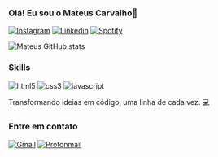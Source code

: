 ### Olá! Eu sou o Mateus Carvalho👋

[![Instagram](https://img.shields.io/badge/Instagram-E4405F?style=for-the-badge&logo=instagram&logoColor=white)](https://www.instagram.com/mts.rlx7?igsh=d3RpZ2tnaTNyZzc1)
[![Linkedin](https://img.shields.io/badge/LinkedIn-0077B5?style=for-the-badge&logo=linkedin&logoColor=white)](https://www.linkedin.com/in/mateus-carvalho-87080a251/)
[![Spotify](https://img.shields.io/badge/Spotify-1ED760?style=for-the-badge&logo=spotify&logoColor=white)](https://open.spotify.com/user/31kzcxf4xzre2xtoqph4ojbmb2o4?si=GqcJpUJPQJa4FA8hK-jU-w)

![Mateus GitHub stats](https://github-readme-stats.vercel.app/api?username=DevMts&show_icons=true&theme=radical)

### Skills

<div style="display: inline-block">
<img align="center" alt="html5" src="https://img.shields.io/badge/HTML5-E34F26?style=for-the-badge&logo=html5&logoColor=white">
<img align="center" alt="css3" src="https://img.shields.io/badge/CSS3-1572B6?style=for-the-badge&logo=css3&logoColor=white">
<img align="center" alt="javascript" src="https://img.shields.io/badge/JavaScript-F7DF1E?style=for-the-badge&logo=javascript&logoColor=black">

</div><br/>

Transformando ideias em código, uma linha de cada vez. 💻

### Entre em contato

[![Gmail](https://img.shields.io/badge/Gmail-D14836?style=for-the-badge&logo=gmail&logoColor=white)](mailto:mateuscarvalhon2@gmail.com)
[![Protonmail](https://img.shields.io/badge/ProtonMail-8B89CC?style=for-the-badge&logo=protonmail&logoColor=white)](mailto:MateusCarvalhoPedro@proton.me)
